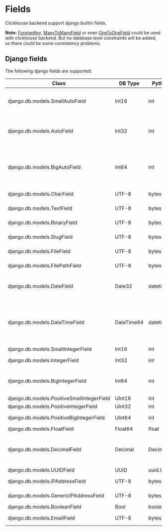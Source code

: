 Fields
===

Clickhouse backend support django builtin fields.

**Note:** [ForeignKey](https://docs.djangoproject.com/en/5.1/ref/models/fields/#foreignkey), [ManyToManyField](https://docs.djangoproject.com/en/5.1/ref/models/fields/#manytomanyfield)
or even [OneToOneField](https://docs.djangoproject.com/en/5.1/ref/models/fields/#onetoonefield) could be used with clickhouse backend.
But no database level constraints will be added, so there could be some consistency problems.


Django fields
---

The following django fields are supported:


| Class                                      | DB Type    | Pythonic Type     | Comments                                                                                                                                    |
|--------------------------------------------|------------|-------------------|---------------------------------------------------------------------------------------------------------------------------------------------|
| django.db.models.SmallAutoField            | Int16      | int               | YDB type `SmalSerial` will generate value automatically.  Range -32768 to 32767                                                             |
| django.db.models.AutoField                 | Int32      | int               | YDB type `Serial` will generate value automatically.  Range -2147483648 to 2147483647                                                       |
| django.db.models.BigAutoField              | Int64      | int               | YDB type `BigSerial` will generate value automatically.  Range -9223372036854775808 to 9223372036854775807                                  |
| django.db.models.CharField                 | UTF-8      | bytes             | Encoded as byte when written to YDB                                                                                                         |
| django.db.models.TextField                 | UTF-8      | bytes             | Encoded as byte when written to YDB                                                                                                         |
| django.db.models.BinaryField               | UTF-8      | bytes             | Encoded as byte when written to YDB                                                                                                         |
| django.db.models.SlugField                 | UTF-8      | bytes             | Encoded as byte when written to YDB                                                                                                         |
| django.db.models.FileField                 | UTF-8      | bytes             | Encoded as byte when written to YDB                                                                                                         |
| django.db.models.FilePathField             | UTF-8      | bytes             | Encoded as byte when written to YDB                                                                                                         |
| django.db.models.DateField                 | Date32     | datetime.date     | Range 1900-01-01 to 2299-12-31; Date exceed this range will be stored as min value or max value.                                            |
| django.db.models.DateTimeField             | DateTime64 | datetime.datetime | Range 1900-01-01 00:00:00, 2299-12-31 23:59:59.999999; Timezone aware; Datetime exceed this range will be stored as min value or max value. |
| django.db.models.SmallIntegerField         | Int16      | int               | Range -32768 to 32767                                                                                                                       |
| django.db.models.IntegerField              | Int32      | int               | Range -2147483648 to 2147483647                                                                                                             |
| django.db.models.BigIntegerField           | Int64      | int               | Range -9223372036854775808 to 9223372036854775807                                                                                           |
| django.db.models.PositiveSmallIntegerField | UInt16     | int               | Range 0 to 32767                                                                                                                            |
| django.db.models.PositiveIntegerField      | UInt32     | int               | Range 0 to 2147483647                                                                                                                       |
| django.db.models.PositiveBigIntegerField   | UInt64     | int               | Range 0 to 9223372036854775807                                                                                                              |
| django.db.models.FloatField                | Float64    | float             |                                                                                                                                             |
| django.db.models.DecimalField              | Decimal    | Decimal           | Pythonic values are rounded to fit the scale of the database field. supports only Decimal(22,9)                                             |
| django.db.models.UUIDField                 | UUID       | uuid.UUID         |                                                                                                                                             |
| django.db.models.IPAddressField            | UTF-8      | bytes             | Encoded as byte when written to YDB                                                                                                         |
| django.db.models.GenericIPAddressField     | UTF-8      | bytes             | Encoded as byte when written to YDB                                                                                                         |
| django.db.models.BooleanField              | Bool       | boolean           |                                                                                                                                             |
| django.db.models.EmailField                | UTF-8      | bytes             | Encoded as byte when written to YDB                                                                                                         |
